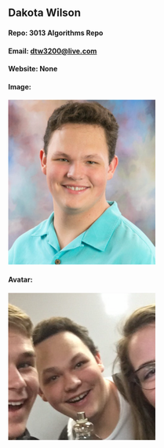 ## Dakota Wilson
#### Repo: 3013 Algorithms Repo
#### Email: dtw3200@live.com
#### Website: None
#### Image:
<img src="Images/GitPic.PNG" width="300">

#### Avatar:
<img src="Images/SlackPic.png" width="300">

